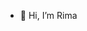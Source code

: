 - 👋 Hi, I’m Rima



<!---
rima9606/rima9606 is a ✨ special ✨ repository because its `README.md` (this file) appears on your GitHub profile.
You can click the Preview link to take a look at your changes.
--->
